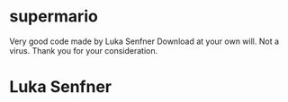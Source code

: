 # supermario
Very good code made by Luka Senfner
Download at your own will.
Not a virus.
Thank you for your consideration.
# Luka Senfner
